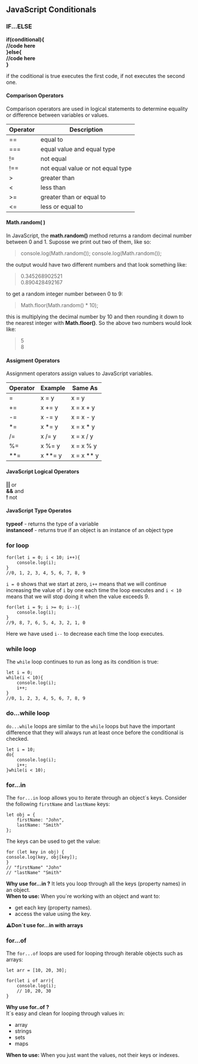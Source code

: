 ## JavaScript Conditionals
<h3>IF...ELSE</h3>

<b> if(conditional){  
 //code here   
}else{  
    //code here  
}</b>  

if the coditional is true executes the first code, if not executes the second one.
<h4>Comparison Operators</h4>
Comparison operators are used in logical statements to determine equality or difference between variables or values.

| Operator | Description |
|---|---|
| == | equal to |
| === | equal value and equal type |
| !=  | not equal |
| !== | not equal value or not equal type |
| >  | greater than|
| < | less than |
| >= | greater than or equal to|
| <= | less or equal to |

<h4>Math.random( )</h4>
In JavaScript, the <b>math.random()</b> method returns a random decimal number between 0 and 1.
Suposse we print out two of them, like so:   

>console.log(Math.random());
>console.log(Math.random());  
 
 the output would have two different numbers and that look something like:
 > 0.345268902521  
 > 0.890428492167

 to get a random integer number between 0 to 9:
 >Math.floor(Math.random() * 10);

this is multiplying the decimal number by 10 and then rounding it down to the nearest integer with <b>Math.floor()</b>. So the above two numbers would look like:
> 5  
> 8

<h4>Assigment Operators</h4>
Assignment operators assign values to JavaScript variables.<br>

| Operator | Example | Same As |
|---|---|---|
| = | x = y | x = y |
| += | x += y | x = x + y |
| -= | x -= y | x = x - y |
| *= | x *= y | x = x * y |
| /= | x /= y | x = x / y |
| %= | x %= y | x = x % y |
| **= | x **= y| x = x ** y |

<h4>JavaScript Logical Operators</h4>

<b>||</b> or  
<b>&&</b> and  
<b>!</b> not

<h4>JavaScript Type Operatos</h4>
<b>typeof</b> - returns the type of a variable  <br>
<b>instanceof</b> - returns true if an object is an instance of an object type<br>

<h3>for loop</h3>

```
for(let i = 0; i < 10; i++){
    console.log(i);
}
//0, 1, 2, 3, 4, 5, 6, 7, 8, 9
```
`i = 0` shows that we start at zero, `i++` means that we will continue increasing the value of `i` by one each time the loop executes and `i < 10` means that we will stop doing it when the value exceeds 9.<br>

```
for(let i = 9; i >= 0; i--){
    console.log(i);
}
//9, 8, 7, 6, 5, 4, 3, 2, 1, 0
```
Here we have used `i--` to decrease each time the loop executes.<br>

<h3>while loop</h3>

The `while` loop continues to run as long as its condition is true:

```
let i = 0;
while(i < 10){
    console.log(i);
    i++;
}
//0, 1, 2, 3, 4, 5, 6, 7, 8, 9
```
<h3>do...while loop</h3>

`do...while` loops are similar to the `while` loops but have the important difference that they will always run at least once before the conditional is checked.<br>

```
let i = 10;
do{
    console.log(i);
    i++;
}while(i < 10);
```
<h3>for...in</h3>

The `for...in` loop allows you to iterate through an object´s keys. Consider the following `firstName` and `lastName` keys:
```
let obj = {
    firstName: "John",
    lastName: "Smith"
};
```
The keys can be used to get the value:

```
for (let key in obj) {
console.log(key, obj[key]);
}
// "firstName" "John"
// "lastName" "Smith"
```
<b>Why use for...in ?</b>
It lets you loop through all the keys (property names) in an object.<br>
<b>When to use:</b> When you´re working with an object and want to:
- get each key (property names).
- access the value using the key.

<b>⚠️Don´t use for...in with arrays</b>

<h3>for...of</h3>

The `for...of` loops are used for looping through iterable objects such as arrays:

```
let arr = [10, 20, 30];

for(let i of arr){
    console.log(i);
    // 10, 20, 30
}
```
<b>Why use for..of ?</b><br>
It´s easy and clean for looping through values in:
- array
- strings
- sets
- maps
<p><b>When to use:</b> When you just want the values, not their keys or indexes.</p>

